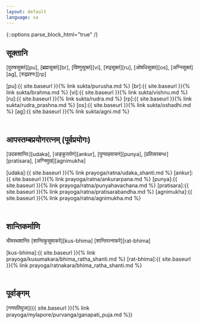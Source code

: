 ```yaml
---
layout: default
language: sa
---
```


{::options parse_block_html="true" /}
<div lang="{{ page.language }}" class="index">

## सूक्तानि

[पुरुषसूक्तं][pu],
[ब्रह्मसूक्तं][br],
[विष्णुसूक्तं][vi],
[रुद्रसूक्तं][ru],
[ओषधिसूक्त][os],
[अग्निसूक्तं][ag],
[रुद्रप्रश्नः][rp]

[pu]:{{ site.baseurl }}{% link sukta/purusha.md %}
[br]:{{ site.baseurl }}{% link sukta/brahma.md %}
[vi]:{{ site.baseurl }}{% link sukta/vishnu.md %}
[ru]:{{ site.baseurl }}{% link sukta/rudra.md %}
[rp]:{{ site.baseurl }}{% link sukta/rudra_prashna.md %}
[os]:{{ site.baseurl }}{% link sukta/oshadhi.md %}
[ag]:{{ site.baseurl }}{% link sukta/agni.md %}

## <br>आपस्तम्बप्रयोगरत्नम् (पूर्वप्रयोगः)  

[उदकशान्तिः][udaka],
[अङ्कुरार्पणं][ankur],
[पुण्याहवाचनं][punya],
[प्रतिसरबन्धः][pratisara],
[अग्निमुखं][agnimukha]

[udaka]:{{ site.baseurl }}{% link prayoga/ratna/udaka_shanti.md %}
[ankur]:{{ site.baseurl }}{% link prayoga/ratna/ankurarpana.md %}
[punya]:{{ site.baseurl }}{% link prayoga/ratna/punyahavachana.md %}
[pratisara]:{{ site.baseurl }}{% link prayoga/ratna/pratisarabandha.md %}
[agnimukha]:{{ site.baseurl }}{% link prayoga/ratna/agnimukha.md %}

## <br>शान्तिकर्माणि

भीमरथशान्तिः [शान्तिकुसुमाकरे][kus-bhima] [शान्तिरत्नाकरे][rat-bhima]

[kus-bhima]:{{ site.baseurl }}{% link prayoga/kusumakara/bhima_ratha_shanti.md %}
[rat-bhima]:{{ site.baseurl }}{% link prayoga/ratnakara/bhima_ratha_shanti.md %}

## <br>पूर्वाङ्गम्

[गणपतिपूजा]({{ site.baseurl }}{% link prayoga/mylapore/purvanga/ganapati_puja.md %})
</div>
